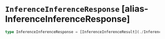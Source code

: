 # `InferenceInferenceResponse` [alias-InferenceInferenceResponse]
```typescript
type InferenceInferenceResponse = [InferenceInferenceResult](./InferenceInferenceResult.md);
```
